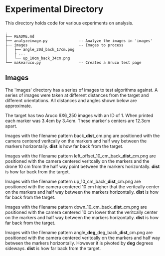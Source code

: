 # Experimental Directory

This directory holds code for various experiments on analysis.

```
.
├── README.md
├── analyzeimage.py              -- Analyze the images in 'images'
├── images                       -- Images to process
│   ├── angle_20d_back_17cm.png
│   ├ ...
│   └── up_10cm_back_34cm.png
└── makearuco.py                 -- Creates a Aruco test page
```

## Images

The 'images' directory has a series of images to test algorithms
against. A series of images were taken at different distances from the
target and different orientations. All distances and angles shown
below are approximate.

The target has two Aruco 6X6_250 images with an ID of 1. When printed
each marker was 3.4cm by 3.4cm. These marker's centers are 12.3cm
apart.

Images with the filename pattern back\_**dist**\_cm.png are positioned
with the camera centered veritcally on the markers and half way
between the markers horizontally. **dist** is how far back from the
target.

Images with the filename pattern
left\_offset\_10\_cm\_back\_**dist**\_cm.png are positioned with the
camera centered veritcally on the markers and the drone 10 cm from the
half way point between the markers horizontally. **dist** is how far
back from the target.

Images with the filename pattern up\_10\_cm\_back\_**dist**\_cm.png
are positioned with the camera centered 10 cm higher that the
veritcally center on the markers and half way between the markers
horizontally. **dist** is how far back from the target.

Images with the filename pattern down\_10\_cm\_back\_**dist**\_cm.png
are positioned with the camera centered 10 cm lower that the
veritcally center on the markers and half way between the markers
horizontally. **dist** is how far back from the target.

Images with the filename pattern
angle\_**deg**\_deg\_back\_**dist**\_cm.png are positioned with the
camera centered veritcally on the markers and half way between the
markers horizontally. However it is pivoted by **deg** degrees
sideways. **dist** is how far back from the target.

